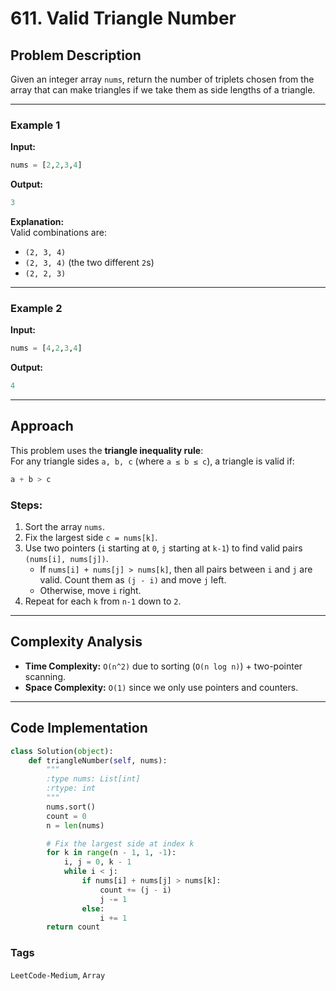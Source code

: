 # 611. Valid Triangle Number

## Problem Description
Given an integer array `nums`, return the number of triplets chosen from the array that can make triangles if we take them as side lengths of a triangle.

---

### Example 1
**Input:**  
```python
nums = [2,2,3,4]
```

**Output:**  
```python
3
```

**Explanation:**  
Valid combinations are:  
- `(2, 3, 4)`  
- `(2, 3, 4)` (the two different `2`s)  
- `(2, 2, 3)`

---

### Example 2
**Input:**  
```python
nums = [4,2,3,4]
```

**Output:**  
```python
4
```

---

## Approach
This problem uses the **triangle inequality rule**:  
For any triangle sides `a, b, c` (where `a ≤ b ≤ c`), a triangle is valid if:  
```python
a + b > c
```

### Steps:
1. Sort the array `nums`.  
2. Fix the largest side `c = nums[k]`.  
3. Use two pointers (`i` starting at `0`, `j` starting at `k-1`) to find valid pairs `(nums[i], nums[j])`.  
   - If `nums[i] + nums[j] > nums[k]`, then all pairs between `i` and `j` are valid. Count them as `(j - i)` and move `j` left.  
   - Otherwise, move `i` right.  
4. Repeat for each `k` from `n-1` down to `2`.

---

## Complexity Analysis
- **Time Complexity:** `O(n^2)` due to sorting (`O(n log n)`) + two-pointer scanning.  
- **Space Complexity:** `O(1)` since we only use pointers and counters.  

---

## Code Implementation
```python
class Solution(object):
    def triangleNumber(self, nums):
        """
        :type nums: List[int]
        :rtype: int
        """
        nums.sort()
        count = 0
        n = len(nums)

        # Fix the largest side at index k
        for k in range(n - 1, 1, -1):
            i, j = 0, k - 1
            while i < j:
                if nums[i] + nums[j] > nums[k]:
                    count += (j - i)
                    j -= 1
                else:
                    i += 1
        return count
```

### Tags
`LeetCode-Medium`, `Array`